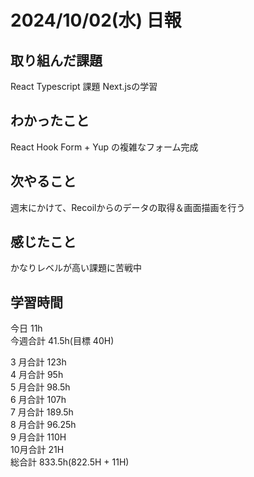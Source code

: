 # 2024/10/02(水) 日報

## 取り組んだ課題
React Typescript 課題
Next.jsの学習

## わかったこと
React Hook Form + Yup の複雑なフォーム完成

## 次やること
週末にかけて、Recoilからのデータの取得＆画面描画を行う

## 感じたこと
かなりレベルが高い課題に苦戦中

## 学習時間

今日 11h
<br />
今週合計 41.5h(目標 40H)
<br />

3 月合計 123h
<br />
4 月合計 95h
<br />
5 月合計 98.5h
<br />
6 月合計 107h
<br />
7 月合計 189.5h
<br />
8 月合計 96.25h
<br />
9 月合計 110H
<br />
10月合計 21H
<br />
総合計 833.5h(822.5H + 11H)
